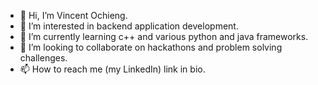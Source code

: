 - 👋 Hi, I’m Vincent Ochieng.
- 👀 I’m interested in backend application development.
- 🌱 I’m currently learning c++ and various python and java frameworks.   
- 💞️ I’m looking to collaborate on hackathons and problem solving challenges.
- 📫 How to reach me (my LinkedIn) link in bio.  

<!---
Vincent-48/Vincent-48 is a ✨ special ✨ repository because its `README.md` (this file) appears on your GitHub profile.  
You can click the Preview link to take a look at your changes.
---> 

